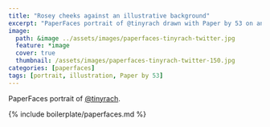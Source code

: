 ```yaml
---
title: "Rosey cheeks against an illustrative background"
excerpt: "PaperFaces portrait of @tinyrach drawn with Paper by 53 on an iPad."
image: 
  path: &image ../assets/images/paperfaces-tinyrach-twitter.jpg 
  feature: *image
  cover: true
  thumbnail: /assets/images/paperfaces-tinyrach-twitter-150.jpg
categories: [paperfaces]
tags: [portrait, illustration, Paper by 53]
---
```


PaperFaces portrait of [@tinyrach](https://twitter.com/tinyrach).

{% include boilerplate/paperfaces.md %}
